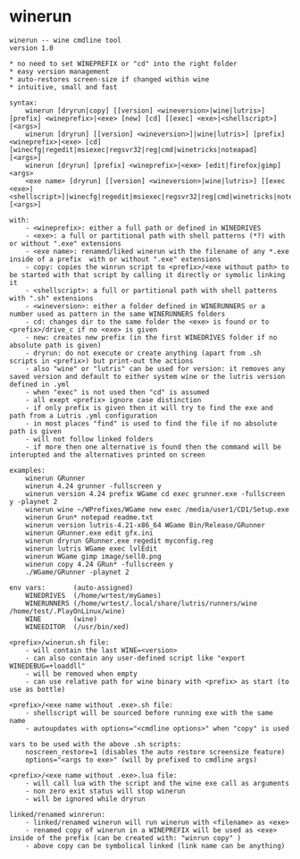 # winerun


    winerun -- wine cmdline tool
    version 1.0

    * no need to set WINEPREFIX or "cd" into the right folder
    * easy version management
    * auto-restores screen-size if changed within wine 
    * intuitive, small and fast

    syntax:
        winerun [dryrun|copy] [[version] <wineversion>|wine|lutris>] [prefix] <wineprefix>|<exe> [new] [cd] [[exec] <exe>|<shellscript>] [<args>]
        winerun [dryrun] [[version] <wineversion>]|wine|lutris>] [prefix] <wineprefix>|<exe> [cd] [winecfg|regedit|msiexec|regsvr32|reg|cmd|winetricks|noteapad] [<args>]
        winerun [dryrun] [prefix] <wineprefix>|<exe> [edit|firefox|gimp] <args>
        <exe name> [dryrun] [[version] <wineversion>|wine|lutris>] [[exec <exe>|<shellscript>]|winecfg|regedit|msiexec|regsvr32|reg|cmd|winetricks|noteapad|edit|firefox|gimp] [<args>]

    with:
        - <wineprefix>: either a full path or defined in WINEDRIVES
        - <exe>: a full or partitional path with shell patterns (*?) with or without ".exe" extensions
        - <exe name>: renamed/liked winerun with the filename of any *.exe inside of a prefix  with or without ".exe" extensions
        - copy: copies the winrun script to <prefix>/<exe without path> to be started with that script by calling it directly or symolic linking it
        - <shellscript>: a full or partitional path with shell patterns with ".sh" extensions
        - <wineversion>: either a folder defined in WINERUNNERS or a number used as pattern in the same WINERUNNERS folders
        - cd: changes dir to the same folder the <exe> is found or to <prefix>/drive_c if no <exe> is given
        - new: creates new prefix (in the first WINEDRIVES folder if no absolute path is given)
        - dryrun: do not execute or create anything (apart from .sh scripts in <prefix>) but print-out the actions
        - also "wine" or "lutris" can be used for version: it removes any saved version and default to either system wine or the lutris version defined in .yml
        - when "exec" is not used then "cd" is assumed
        - all exept <prefix> ignore case distinction 
        - if only prefix is given then it will try to find the exe and path from a Lutris .yml configuration
        - in most places "find" is used to find the file if no absolute path is given
        - will not follow linked folders
        - if more then one alternative is found then the command will be interupted and the alternatives printed on screen

    examples:
        winerun GRunner
        winerun 4.24 grunner -fullscreen y
        winerun version 4.24 prefix WGame cd exec grunner.exe -fullscreen y -playnet 2
        winerun wine ~/WPrefixes/WGame new exec /media/user1/CD1/Setup.exe
        winerun Grun* notepad readme.txt
        winerun version lutris-4.21-x86_64 WGame Bin/Release/GRunner
        winerun GRunner.exe edit gfx.ini
        winerun dryrun GRunner.exe regedit myconfig.reg
        winerun lutris WGame exec lvlEdit 
        winerun WGame gimp image/sell0.png
        winerun copy 4.24 GRun* -fullscreen y
        ./WGame/GRunner -playnet 2
    
    env vars:       (auto-assigned)
        WINEDRIVES  (/home/wrtest/myGames)
        WINERUNNERS (/home/wrtest/.local/share/lutris/runners/wine /home/test/.PlayOnLinux/wine)
        WINE        (wine)
        WINEEDITOR  (/usr/bin/xed)

    <prefix>/winerun.sh file:
        - will contain the last WINE=<version>
        - can also contain any user-defined script like "export WINEDEBUG=+loaddll"
        - will be removed when empty
        - can use relative path for wine binary with <prefix> as start (to use as bottle)

    <prefix>/<exe name without .exe>.sh file:
        - shellscript will be sourced before running exe with the same name
        - autoupdates with options="<cmdline options>" when "copy" is used

    vars to be used with the above .sh scripts:
        noscreen_restore=1 (disables the auto restore screensize feature)
        options="<args to exe>" (will by prefixed to cmdline args)

    <prefix>/<exe name without .exe>.lua file:
        - will call lua with the script and the wine exe call as arguments
        - non zero exit status will stop winerun
        - will be ignored while dryrun 

    linked/renamed winrerun:
        - linked/renamed winerun will run winerun with <filename> as <exe> 
        - renamed copy of winerun in a WINEPREFIX will be used as <exe> inside of the prefix (can be created with: "winrun copy" )
        - above copy can be symbolical linked (link name can be anything)

